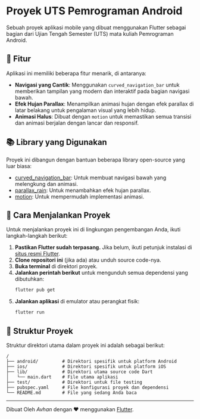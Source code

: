 # Proyek UTS Pemrograman Android

Sebuah proyek aplikasi mobile yang dibuat menggunakan Flutter sebagai bagian dari Ujian Tengah Semester (UTS) mata kuliah Pemrograman Android.

## 🌟 Fitur

Aplikasi ini memiliki beberapa fitur menarik, di antaranya:

*   **Navigasi yang Cantik**: Menggunakan `curved_navigation_bar` untuk memberikan tampilan yang modern dan interaktif pada bagian navigasi bawah.
*   **Efek Hujan Parallax**: Menampilkan animasi hujan dengan efek parallax di latar belakang untuk pengalaman visual yang lebih hidup.
*   **Animasi Halus**: Dibuat dengan `motion` untuk memastikan semua transisi dan animasi berjalan dengan lancar dan responsif.

## 📚 Library yang Digunakan

Proyek ini dibangun dengan bantuan beberapa library open-source yang luar biasa:

*   [curved_navigation_bar](https://pub.dev/packages/curved_navigation_bar): Untuk membuat navigasi bawah yang melengkung dan animasi.
*   [parallax_rain](https://pub.dev/packages/parallax_rain): Untuk menambahkan efek hujan parallax.
*   [motion](https://pub.dev/packages/motion): Untuk mempermudah implementasi animasi.

## 🚀 Cara Menjalankan Proyek

Untuk menjalankan proyek ini di lingkungan pengembangan Anda, ikuti langkah-langkah berikut:

1.  **Pastikan Flutter sudah terpasang.** Jika belum, ikuti petunjuk instalasi di [situs resmi Flutter](https://flutter.dev/docs/get-started/install).
2.  **Clone repositori ini** (jika ada) atau unduh source code-nya.
3.  **Buka terminal** di direktori proyek.
4.  **Jalankan perintah berikut** untuk mengunduh semua dependensi yang dibutuhkan:
    ```bash
    flutter pub get
    ```
5.  **Jalankan aplikasi** di emulator atau perangkat fisik:
    ```bash
    flutter run
    ```

## 📂 Struktur Proyek

Struktur direktori utama dalam proyek ini adalah sebagai berikut:

```
/
├── android/         # Direktori spesifik untuk platform Android
├── ios/             # Direktori spesifik untuk platform iOS
├── lib/             # Direktori utama source code Dart
│   └── main.dart    # File utama aplikasi
├── test/            # Direktori untuk file testing
├── pubspec.yaml     # File konfigurasi proyek dan dependensi
└── README.md        # File yang sedang Anda baca
```

---
Dibuat Oleh *Avhan* dengan ❤️ menggunakan [Flutter](https://flutter.dev/).
